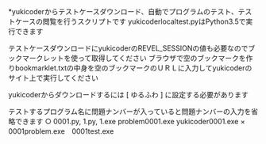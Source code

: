 *yukicoderからテストケースダウンロード、自動でプログラムのテスト、テストケースの閲覧を行うスクリプトです 
yukicoderlocaltest.pyはPython3.5で実行できます 

テストケースダウンロードにyukicoderのREVEL_SESSIONの値も必要なのでブックマークレットを使って取得してください 
ブラウザで空のブックマークを作りbookmarklet.txtの中身を空のブックマークのＵＲＬに入力してyukicoderのサイト上で実行してください 

yukicoderからダウンロードするには [ ゆるふわ ] に設定する必要があります 

テストするプログラム名に問題ナンバーが入っていると問題ナンバーの入力を省略できます 
○ 0001.py, 1.py, 1.exe problem0001.exe yukicoder0001.exe 
× 0001problem.exe　0001test.exe 